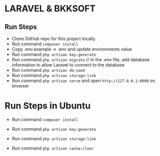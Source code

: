 # LARAVEL & BKKSOFT 


## Run Steps
- Clone GitHub repo for this project locally
- Run command `composer install`
- Copy .env.example -> .env and  update environments value
- Run command `php artisan key:generate`
- Run command `php artisan migrate` // In the .env file, add database information to allow Laravel to connect to the database
- Run command `php artisan db:seed`
- Run command `php artisan storage:link`
- Run command `php artisan serve` and open `http://127.0.0.1:8000` on browser


# Run Steps in Ubuntu
- Run command `composer install`
- Run command `php artisan key:generate`

- Run command `php artisan storage:link`
- Run command `php artisan cache:clear`
